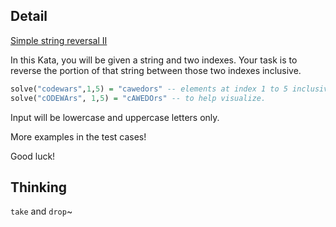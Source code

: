 ## Detail

[Simple string reversal II](https://www.codewars.com/kata/simple-string-reversal-ii/train/haskell)

In this Kata, you will be given a string and two indexes. Your task is to reverse the portion of that string between those two indexes inclusive. 

```haskell
solve("codewars",1,5) = "cawedors" -- elements at index 1 to 5 inclusive are "odewa". So we reverse them.
solve("cODEWArs", 1,5) = "cAWEDOrs" -- to help visualize.
```

Input will be lowercase and uppercase letters only. 

More examples in the test cases! 

Good luck!

## Thinking

`take` and `drop`~